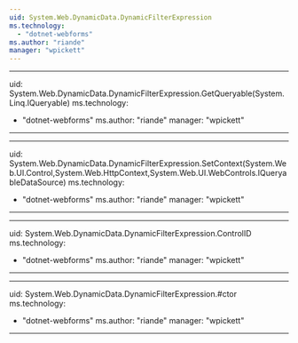 ```yaml
---
uid: System.Web.DynamicData.DynamicFilterExpression
ms.technology: 
  - "dotnet-webforms"
ms.author: "riande"
manager: "wpickett"
---
```


---
uid: System.Web.DynamicData.DynamicFilterExpression.GetQueryable(System.Linq.IQueryable)
ms.technology: 
  - "dotnet-webforms"
ms.author: "riande"
manager: "wpickett"
---

---
uid: System.Web.DynamicData.DynamicFilterExpression.SetContext(System.Web.UI.Control,System.Web.HttpContext,System.Web.UI.WebControls.IQueryableDataSource)
ms.technology: 
  - "dotnet-webforms"
ms.author: "riande"
manager: "wpickett"
---

---
uid: System.Web.DynamicData.DynamicFilterExpression.ControlID
ms.technology: 
  - "dotnet-webforms"
ms.author: "riande"
manager: "wpickett"
---

---
uid: System.Web.DynamicData.DynamicFilterExpression.#ctor
ms.technology: 
  - "dotnet-webforms"
ms.author: "riande"
manager: "wpickett"
---
